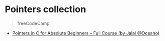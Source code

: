# Pointers collection

> freeCodeCamp
 - [Pointers in C for Absolute Beginners – Full Course (by Jalal @Oceano)](https://github.com/RemusDBD/C/blob/main/Pointers/freeCodeCamp/Pointers%20in%20C%20for%20Absolute%20Beginners%20%E2%80%93%20Full%20Course/readme.md)
